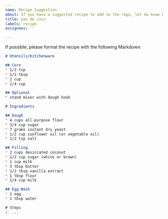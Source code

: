 ```yaml
---
name: Recipe Suggestion
about: If you have a suggested recipe to add to the repo, let me know here!
title: pan de coco
labels: recipe
assignees: ''

---
```


If possible, please format the recipe with the following Markdown:

```markdown
# Utensils/Kitchenware

## Core
* 1/2 tsp
* 1/2 tbsp
* 1 cup
* 1/4 cup

## Optional
* stand mixer with dough hook

# Ingredients

## Dough
* 4 cups all-purpose flour
* 3/4 cup sugar
* 7 grams instant dry yeast
* 1/2 cup sunflower oil (or vegetable oil)
* 1/2 tsp salt

## Filling
* 2 cups desiccated coconut
* 1/2 cup sugar (white or brown)
* 1 cup milk
* 3 tbsp butter
* 1/2 tbsp vanilla extract
* 1 tbsp flour
* 1/4 cup milk

## Egg Wash
* 1 egg
* 1 tbsp water

# Steps
1. ...
```
